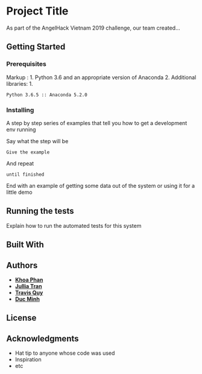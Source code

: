 # Project Title

As part of the AngelHack Vietnam 2019 challenge, our team created...

## Getting Started


### Prerequisites

Markup : 1. Python 3.6 and an appropriate version of Anaconda
         2. Additional libraries: 
            1.    

```
Python 3.6.5 :: Anaconda 5.2.0
```

### Installing

A step by step series of examples that tell you how to get a development env running

Say what the step will be

```
Give the example
```

And repeat

```
until finished
```

End with an example of getting some data out of the system or using it for a little demo

## Running the tests

Explain how to run the automated tests for this system


## Built With


## Authors

* [**Khoa Phan**](https://github.com/mrjake135)
* [**Jullia Tran**](https://github.com/julliatran)
* [**Travis Quy**](https://github.com/ruybiking)
* [**Duc Minh**](https://github.com/)

## License


## Acknowledgments

* Hat tip to anyone whose code was used
* Inspiration
* etc
